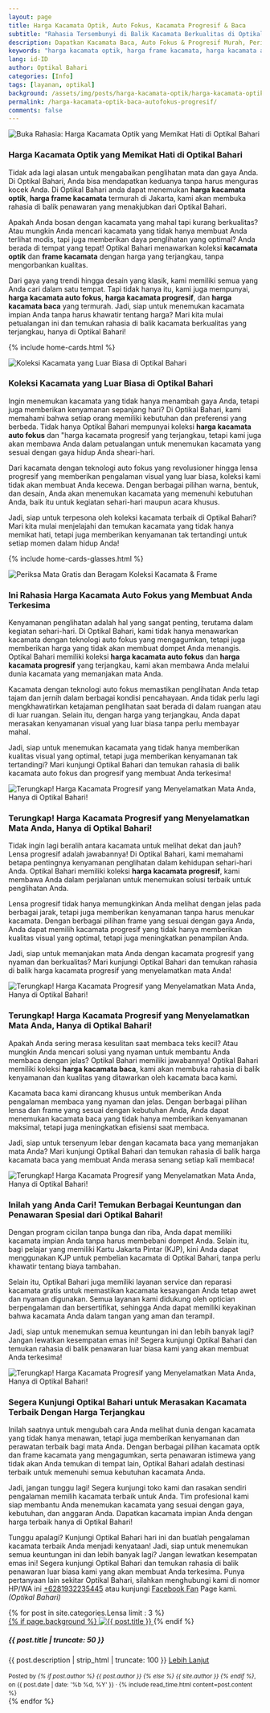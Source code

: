 ```yaml
---
layout: page
title: Harga Kacamata Optik, Auto Fokus, Kacamata Progresif & Baca
subtitle: "Rahasia Tersembunyi di Balik Kacamata Berkualitas di Optikal Bahari"
description: Dapatkan Kacamata Baca, Auto Fokus & Progresif Murah, Periksa Mata & Service Gratis, Kacamata Cicilan 0%, Bergaransi & Terima KJP
keywords: "harga kacamata optik, harga frame kacamata, harga kacamata auto fokus, harga kacamata progresif, harga kacamata baca"
lang: id-ID
author: Optikal Bahari
categories: [Info]
tags: [layanan, optikal]
background: /assets/img/posts/harga-kacamata-optik/harga-kacamata-optik-00.jpg
permalink: /harga-kacamata-optik-baca-autofokus-progresif/
comments: false
---
```


<div class="card-deck mb-3">
  <div class="card shadow p-3 mb-5 bg-white rounded">
        <img data-src="/assets/img/posts/harga-kacamata-optik/harga-kacamata-optik-01.jpg"
            src="/assets/img/posts/harga-kacamata-optik/harga-kacamata-optik-01.jpg" 
            class="card-img-top img-fluid"
            title="Buka Rahasia: Harga Kacamata Optik yang Memikat Hati di Optikal Bahari"
            alt="Buka Rahasia: Harga Kacamata Optik yang Memikat Hati di Optikal Bahari">
    <div class="card-body">
            <h3 class="card-title">
                Harga Kacamata Optik yang Memikat Hati di Optikal Bahari
            </h3>
            <p class="card-text text-justify"> 
                Tidak ada lagi alasan untuk mengabaikan penglihatan mata dan gaya Anda. Di Optikal Bahari, Anda bisa mendapatkan keduanya tanpa harus menguras kocek Anda. Di Optikal Bahari anda dapat menemukan <strong>harga kacamata optik</strong>, <strong>harga frame kacamata</strong> termurah di Jakarta, kami akan membuka rahasia di balik penawaran yang menakjubkan dari Optikal Bahari.
            </p>
            <p class="card-text text-justify">
                Apakah Anda bosan dengan kacamata yang mahal tapi kurang berkualitas? Atau mungkin Anda mencari kacamata yang tidak hanya membuat Anda terlihat modis, tapi juga memberikan daya penglihatan yang optimal? Anda berada di tempat yang tepat! Optikal Bahari menawarkan koleksi <strong>kacamata optik</strong> dan <strong>frame kacamata</strong> dengan harga yang terjangkau, tanpa mengorbankan kualitas.
            </p>
            <p class="card-text text-justify">
                Dari gaya yang trendi hingga desain yang klasik, kami memiliki semua yang Anda cari dalam satu tempat. Tapi tidak hanya itu, kami juga mempunyai, <strong>harga kacamata auto fokus</strong>, <strong>harga kacamata progresif</strong>, dan <strong>harga kacamata baca</strong> yang termurah. Jadi, siap untuk menemukan kacamata impian Anda tanpa harus khawatir tentang harga? Mari kita mulai petualangan ini dan temukan rahasia di balik kacamata berkualitas yang terjangkau, hanya di Optikal Bahari!
            </p>
        </div>
    </div>
</div>

{% include home-cards.html %}

<div class="card-deck mb-3">
  <div class="card shadow p-3 mb-5 bg-white rounded">
        <img data-src="/assets/img/posts/harga-kacamata-optik/harga-kacamata-optik-02.jpg"
            src="/assets/img/posts/harga-kacamata-optik/harga-kacamata-optik-02.jpg" 
            class="card-img-top img-fluid"
            title="Koleksi Kacamata yang Luar Biasa di Optikal Bahari"
            alt="Koleksi Kacamata yang Luar Biasa di Optikal Bahari">
    <div class="card-body">
        <h3 class="card-title">
            Koleksi Kacamata yang Luar Biasa di Optikal Bahari
        </h3>
            <p class="card-text text-justify">
                Ingin menemukan kacamata yang tidak hanya menambah gaya Anda, tetapi juga memberikan kenyamanan sepanjang hari? Di Optikal Bahari, kami memahami bahwa setiap orang memiliki kebutuhan dan preferensi yang berbeda. Tidak hanya Optikal Bahari mempunyai koleksi <strong>harga kacamata auto fokus</strong> dan "harga kacamata progresif yang terjangkau, tetapi kami juga akan membawa Anda dalam petualangan untuk menemukan kacamata yang sesuai dengan gaya hidup Anda sheari-hari.
            </p>
            <p class="card-text text-justify">
                Dari kacamata dengan teknologi auto fokus yang revolusioner hingga lensa progresif yang memberikan pengalaman visual yang luar biasa, koleksi kami tidak akan membuat Anda kecewa. Dengan berbagai pilihan warna, bentuk, dan desain, Anda akan menemukan kacamata yang memenuhi kebutuhan Anda, baik itu untuk kegiatan sehari-hari maupun acara khusus.
            </p>
            <p class="card-text text-justify">
                Jadi, siap untuk terpesona oleh koleksi kacamata terbaik di Optikal Bahari? Mari kita mulai menjelajahi dan temukan kacamata yang tidak hanya memikat hati, tetapi juga memberikan kenyamanan tak tertandingi untuk setiap momen dalam hidup Anda!
            </p>
        </div>
   </div>
</div>

{% include home-cards-glasses.html %}

<div class="card-deck mb-3">
  <div class="card shadow p-3 mb-5 bg-white rounded">
        <img data-src="/assets/img/posts/harga-kacamata-optik/harga-kacamata-optik-03.jpg"
            src="/assets/img/posts/harga-kacamata-optik/harga-kacamata-optik-03.jpg" 
            class="card-img-top img-fluid"
            title="Periksa Mata Gratis dan Beragam Koleksi Kacamata & Frame"
            alt="Periksa Mata Gratis dan Beragam Koleksi Kacamata & Frame">		  
    <div class="card-body">
        <h3 class="card-title">
            Ini Rahasia Harga Kacamata Auto Fokus yang Membuat Anda Terkesima
        </h3>
            <p class="card-text text-justify">
                Kenyamanan penglihatan adalah hal yang sangat penting, terutama dalam kegiatan sehari-hari. Di Optikal Bahari, kami tidak hanya menawarkan kacamata dengan teknologi auto fokus yang mengagumkan, tetapi juga memberikan harga yang tidak akan membuat dompet Anda menangis. Optikal Bahari memiliki koleksi <strong>harga kacamata auto fokus</strong> dan <strong>harga kacamata progresif</strong> yang terjangkau, kami akan membawa Anda melalui dunia kacamata yang memanjakan mata Anda.
            </p>
            <p class="card-text text-justify">
                Kacamata dengan teknologi auto fokus memastikan penglihatan Anda tetap tajam dan jernih dalam berbagai kondisi pencahayaan. Anda tidak perlu lagi mengkhawatirkan ketajaman penglihatan saat berada di dalam ruangan atau di luar ruangan. Selain itu, dengan harga yang terjangkau, Anda dapat merasakan kenyamanan visual yang luar biasa tanpa perlu membayar mahal.
            </p>            
            <p class="card-text text-justify">
                Jadi, siap untuk menemukan kacamata yang tidak hanya memberikan kualitas visual yang optimal, tetapi juga memberikan kenyamanan tak tertandingi? Mari kunjungi Optikal Bahari dan temukan rahasia di balik kacamata auto fokus dan progresif yang membuat Anda terkesima!
            </p>
        </div>
   </div>
</div>

<div class="card-deck mb-3">
  <div class="card shadow p-3 mb-5 bg-white rounded">
            <img data-src="/assets/img/posts/harga-kacamata-optik/harga-kacamata-optik-11.jpg"
                src="/assets/img/posts/harga-kacamata-optik/harga-kacamata-optik-11.jpg" 
                class="card-img-top img-fluid"
                title="Terungkap! Harga Kacamata Progresif yang Menyelamatkan Mata Anda, Hanya di Optikal Bahari!"
                alt="Terungkap! Harga Kacamata Progresif yang Menyelamatkan Mata Anda, Hanya di Optikal Bahari!">
    <div class="card-body">
        <h3 class="card-title">
            Terungkap! Harga Kacamata Progresif yang Menyelamatkan Mata Anda, Hanya di Optikal Bahari!
        </h3>
            <p class="card-text text-justify">
                Tidak ingin lagi beralih antara kacamata untuk melihat dekat dan jauh? Lensa progresif adalah jawabannya! Di Optikal Bahari, kami memahami betapa pentingnya kenyamanan penglihatan dalam kehidupan sehari-hari Anda. Optikal Bahari memiliki koleksi <strong>harga kacamata progresif</strong>, kami membawa Anda dalam perjalanan untuk menemukan solusi terbaik untuk penglihatan Anda.
            </p>
            <p class="card-text text-justify">
                Lensa progresif tidak hanya memungkinkan Anda melihat dengan jelas pada berbagai jarak, tetapi juga memberikan kenyamanan tanpa harus menukar kacamata. Dengan berbagai pilihan frame yang sesuai dengan gaya Anda, Anda dapat memilih kacamata progresif yang tidak hanya memberikan kualitas visual yang optimal, tetapi juga meningkatkan penampilan Anda.
            </p>
            <p class="card-text text-justify">
                Jadi, siap untuk memanjakan mata Anda dengan kacamata progresif yang nyaman dan berkualitas? Mari kunjungi Optikal Bahari dan temukan rahasia di balik harga kacamata progresif yang menyelamatkan mata Anda!
            </p>
	    </div>
   </div>
</div>

<div class="card-deck mb-3">
  <div class="card shadow p-3 mb-5 bg-white rounded">
		  <img data-src="/assets/img/posts/harga-kacamata-optik/harga-kacamata-optik-12.jpg"
                src="/assets/img/posts/harga-kacamata-optik/harga-kacamata-optik-12.jpg" 
                class="card-img-top img-fluid"
                title="Terungkap! Harga Kacamata Progresif yang Menyelamatkan Mata Anda, Hanya di Optikal Bahari!"
                alt="Terungkap! Harga Kacamata Progresif yang Menyelamatkan Mata Anda, Hanya di Optikal Bahari!">
    <div class="card-body">
        <h3 class="card-title">
            Terungkap! Harga Kacamata Progresif yang Menyelamatkan Mata Anda, Hanya di Optikal Bahari!
        </h3>
            <p class="card-text text-justify">
                Apakah Anda sering merasa kesulitan saat membaca teks kecil? Atau mungkin Anda mencari solusi yang nyaman untuk membantu Anda membaca dengan jelas? Optikal Bahari memiliki jawabannya! Optikal Bahari memiliki koleksi <strong>harga kacamata baca</strong>, kami akan membuka rahasia di balik kenyamanan dan kualitas yang ditawarkan oleh kacamata baca kami.
            </p>
            <p class="card-text text-justify">
                Kacamata baca kami dirancang khusus untuk memberikan Anda pengalaman membaca yang nyaman dan jelas. Dengan berbagai pilihan lensa dan frame yang sesuai dengan kebutuhan Anda, Anda dapat menemukan kacamata baca yang tidak hanya memberikan kenyamanan maksimal, tetapi juga meningkatkan efisiensi saat membaca.
            </p>
            <p class="card-text text-justify">
                Jadi, siap untuk tersenyum lebar dengan kacamata baca yang memanjakan mata Anda? Mari kunjungi Optikal Bahari dan temukan rahasia di balik harga kacamata baca yang membuat Anda merasa senang setiap kali membaca!
            </p>
	    </div>
   </div>
</div>

<div class="card-deck mb-3">
  <div class="card shadow p-3 mb-5 bg-white rounded">
		  <img data-src="/assets/img/posts/harga-kacamata-optik/harga-kacamata-optik-07.jpg"
                src="/assets/img/posts/harga-kacamata-optik/harga-kacamata-optik-07.jpg" 
                class="card-img-top img-fluid"
                title="Terungkap! Harga Kacamata Progresif yang Menyelamatkan Mata Anda, Hanya di Optikal Bahari!"
                alt="Terungkap! Harga Kacamata Progresif yang Menyelamatkan Mata Anda, Hanya di Optikal Bahari!">
    <div class="card-body">
        <h3 class="card-title">
            Inilah yang Anda Cari! Temukan Berbagai Keuntungan dan Penawaran Spesial dari Optikal Bahari!
        </h3>
            <p class="card-text text-justify">
                Dengan program cicilan tanpa bunga dan riba, Anda dapat memiliki kacamata impian Anda tanpa harus membebani dompet Anda. Selain itu, bagi pelajar yang memiliki Kartu Jakarta Pintar (KJP), kini Anda dapat menggunakan KJP untuk pembelian kacamata di Optikal Bahari, tanpa perlu khawatir tentang biaya tambahan.
            </p>
            <p class="card-text text-justify">
                Selain itu, Optikal Bahari juga memiliki layanan service dan reparasi kacamata gratis untuk memastikan kacamata kesayangan Anda tetap awet dan nyaman digunakan. Semua layanan kami didukung oleh optician berpengalaman dan bersertifikat, sehingga Anda dapat memiliki keyakinan bahwa kacamata Anda dalam tangan yang aman dan terampil.
            </p>
            <p class="card-text text-justify">
                Jadi, siap untuk menemukan semua keuntungan ini dan lebih banyak lagi? Jangan lewatkan kesempatan emas ini! Segera kunjungi Optikal Bahari dan temukan rahasia di balik penawaran luar biasa kami yang akan membuat Anda terkesima!
            </p>
	    </div>
   </div>
</div>

<div class="card-deck mb-3">
  <div class="card shadow p-3 mb-5 bg-white rounded">
		  <img data-src="/assets/img/posts/harga-kacamata-optik/harga-kacamata-optik-08.jpg"
                src="/assets/img/posts/harga-kacamata-optik/harga-kacamata-optik-08.jpg" 
                class="card-img-top img-fluid"
                title="Terungkap! Harga Kacamata Progresif yang Menyelamatkan Mata Anda, Hanya di Optikal Bahari!"
                alt="Terungkap! Harga Kacamata Progresif yang Menyelamatkan Mata Anda, Hanya di Optikal Bahari!">
    <div class="card-body">
        <h3 class="card-title">
            Segera Kunjungi Optikal Bahari untuk Merasakan Kacamata Terbaik Dengan Harga Terjangkau
        </h3>
            <p class="card-text text-justify">
                Inilah saatnya untuk mengubah cara Anda melihat dunia dengan kacamata yang tidak hanya menawan, tetapi juga memberikan kenyamanan dan perawatan terbaik bagi mata Anda. Dengan berbagai pilihan kacamata optik dan frame kacamata yang mengagumkan, serta penawaran istimewa yang tidak akan Anda temukan di tempat lain, Optikal Bahari adalah destinasi terbaik untuk memenuhi semua kebutuhan kacamata Anda.
            </p>
            <p class="card-text text-justify">
                Jadi, jangan tunggu lagi! Segera kunjungi toko kami dan rasakan sendiri pengalaman memilih kacamata terbaik untuk Anda. Tim profesional kami siap membantu Anda menemukan kacamata yang sesuai dengan gaya, kebutuhan, dan anggaran Anda. Dapatkan kacamata impian Anda dengan harga terbaik hanya di Optikal Bahari!
            </p>
            <p class="card-text text-justify">
                Tunggu apalagi? Kunjungi Optikal Bahari hari ini dan buatlah pengalaman kacamata terbaik Anda menjadi kenyataan! Jadi, siap untuk menemukan semua keuntungan ini dan lebih banyak lagi? Jangan lewatkan kesempatan emas ini! Segera kunjungi Optikal Bahari dan temukan rahasia di balik penawaran luar biasa kami yang akan membuat Anda terkesima. Punya pertanyaan lain sekitar Optikal Bahari, silahkan menghubungi kami di nomor HP/WA ini <a href="https://api.whatsapp.com/send?phone=6281932235445&text=Hallo%2C+saya+butuh+informasi+lebih+lanjut+mengenai+Optikal+Bahari" id="WhatsAppClick" class="WhatsAppCall" title="Call WhatsApp">+6281932235445</a> atau kunjungi <a href="https://www.facebook.com/optikalbahari" id="FBClick" title="Facebook Page Optikal Bahari" class="FacebookPage">Facebook Fan</a> Page kami. <em>(Optikal Bahari)</em>
            </p>
	    </div>
   </div>
</div>

<section id="posts-category1">
	<div class="card-deckrow mb-3 card-deck">
		{% for post in site.categories.Lensa limit : 3 %}
		<div class="card shadow p-0 mb-3 bg-white rounded hover-zoomin">
			<a href="{{ post.url | prepend: site.baseurl | replace: '//', '/' }}" 
				title="{{ post.title }}">
				{% if page.background %}
				<img itemprop="image" src="{{ post.background | prepend: site.baseurl | replace: '//', '/' }}"
					class="card-img-top img-fluid" 
					alt="{{ post.title }}" />
			</a>
			{% endif %}
			<div class="card-body">
				<h5 class="card-title">
					{{ post.title | truncate: 50 }}
				</h5>
				<p>
					{{ post.description | strip_html | truncate: 100 }}
					<a class="btn btn-primary rounded-pill mt-3 align-text-bottom text-decoration-none"
						href="{{ post.url | prepend: site.baseurl | replace: '//', '/' }}"
						title="{{ post.title }}">Lebih Lanjut
					</a>
				</p>
			</div>
			<div class="card-footer">
				<small class="text-muted">
					Posted by <em>{% if post.author %} {{ post.author }} {% else %} {{ site.author }} {% endif %}</em>,
					on {{ post.date
					| date: '%b %d, %Y' }} &middot; {% include read_time.html content=post.content %}
				</small>
			</div>
		</div>
		{% endfor %}
	</div>
</section>
